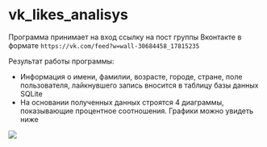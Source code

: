 # vk_likes_analisys

Программа принимает на вход ссылку на пост группы Вконтакте в формате `https://vk.com/feed?w=wall-30684458_17815235`

Результат работы программы:
* Информация о имени, фамилии, возрасте, городе, стране, поле пользователя, лайкнувшего запись вносится в таблицу базы данных SQLite
* На основании полученных данных строятся 4 диаграммы, показывающие процентное соотношения. Графики можно увидеть ниже

<img src='https://sun9-84.userapi.com/impg/Y1jE520IsDpL0pQTMn_pybahgv88RAFLfrN-BA/grSKN3T-q1M.jpg?size=2224x2160&quality=96&sign=8bf3ce3c466d6925a1ddc017b7f1da46&type=album'>
